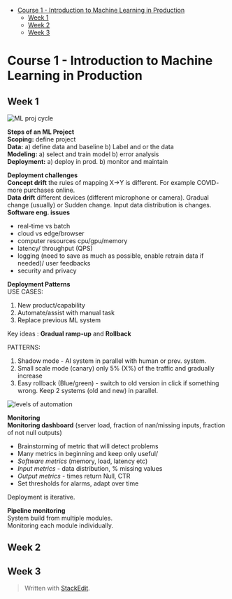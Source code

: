 <!DOCTYPE html>
<html>

<head>
  <meta charset="utf-8">
  <meta name="viewport" content="width=device-width, initial-scale=1.0">
  <title>MLOPs</title>
  <link rel="stylesheet" href="https://stackedit.io/style.css" />
</head>

<body class="stackedit">
  <div class="stackedit__html"><p><div class="toc">
<ul>
<li><a href="#course-1---introduction-to-machine-learning-in-production">Course 1 - Introduction to Machine Learning in Production</a>
<ul>
<li><a href="#week-1">Week 1</a></li>
<li><a href="#week-2">Week 2</a></li>
<li><a href="#week-3">Week 3</a></li>
</ul>
</li>
</ul>
</div></p>
<h1 id="course-1---introduction-to-machine-learning-in-production">Course 1 - Introduction to Machine Learning in Production</h1>
<h2 id="week-1">Week 1</h2>
<p><img src="https://www.dropbox.com/s/dynlfyekxd83psl/c1w1_1.png?raw=1" alt="ML proj cycle"></p>
<p><strong>Steps of an ML Project</strong><br>
<strong>Scoping:</strong>  	define project<br>
<strong>Data:</strong> 		a) define data and baseline b) Label and or the data<br>
<strong>Modeling:</strong> 	a) select and train model b) error analysis<br>
<strong>Deployment:</strong> 	a) deploy in prod. b) monitor and maintain</p>
<p><strong>Deployment challenges</strong><br>
<strong>Concept drift</strong> the rules of mapping X-&gt;Y is different. For example COVID- more purchases online.<br>
<strong>Data drift</strong> different devices (different microphone or camera). Gradual change (usually) or Sudden change. Input data distribution is changes.<br>
<strong>Software eng. issues</strong></p>
<ul>
<li>real-time vs batch</li>
<li>cloud vs edge/browser</li>
<li>computer resources cpu/gpu/memory</li>
<li>latency/ throughput (QPS)</li>
<li>logging (need to save as much as possible, enable retrain data if needed)/ user feedbacks</li>
<li>security and privacy</li>
</ul>
<p><strong>Deployment Patterns</strong><br>
USE CASES:</p>
<ol>
<li>New product/capability</li>
<li>Automate/assist with manual task</li>
<li>Replace previous ML system</li>
</ol>
<p>Key ideas : <strong>Gradual ramp-up</strong> and  <strong>Rollback</strong></p>
<p>PATTERNS:</p>
<ol>
<li>Shadow mode - AI system in parallel with human or prev. system.</li>
<li>Small scale mode (canary) only 5% (X%) of the traffic and gradually increase</li>
<li>Easy rollback (Blue/green) - switch to old version in click if something wrong. Keep 2 systems (old and new) in parallel.</li>
</ol>
<p><img src="https://www.dropbox.com/s/dsruled6x4hxcy8/c1w1_2.png?raw=1" alt="levels of automation"></p>
<p><strong>Monitoring</strong><br>
<strong>Monitoring dashboard</strong> (server load, fraction of nan/missing inputs, fraction of not null outputs)</p>
<ul>
<li>Brainstorming of metric that will detect problems</li>
<li>Many metrics in beginning and keep only useful/</li>
<li><em>Software metrics</em> (memory, load, latency etc)</li>
<li><em>Input metrics</em> - data distribution, % missing values</li>
<li><em>Output metrics</em> - times return Null, CTR</li>
<li>Set thresholds for alarms, adapt over time</li>
</ul>
<p>Deployment is iterative.</p>
<p><strong>Pipeline monitoring</strong><br>
System build from multiple modules.<br>
Monitoring each module individually.</p>
<h2 id="week-2">Week 2</h2>
<h2 id="week-3">Week 3</h2>
<blockquote>
<p>Written with <a href="https://stackedit.io/">StackEdit</a>.</p>
</blockquote>
</div>
</body>

</html>

